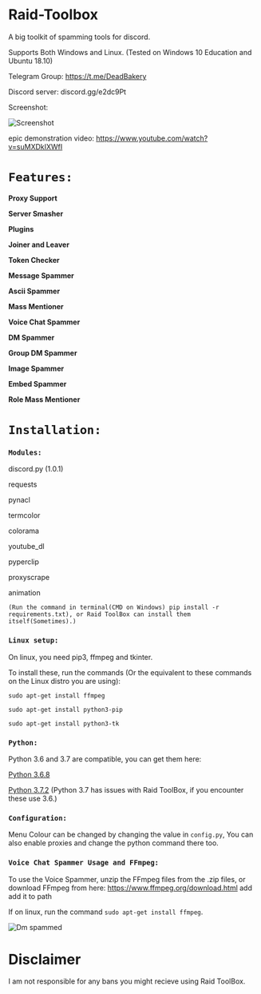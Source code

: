 # Raid-Toolbox

A big toolkit of spamming tools for discord.

Supports Both Windows and Linux. (Tested on Windows 10 Education and Ubuntu 18.10)

Telegram Group: https://t.me/DeadBakery

Discord server: discord.gg/e2dc9Pt

Screenshot:

![Screenshot](http://i.imgur.com/25WPvb9.png)

epic demonstration video: https://www.youtube.com/watch?v=suMXDkIXWfI

# `Features:`

**Proxy Support**

**Server Smasher**

**Plugins**

**Joiner and Leaver**

**Token Checker**

**Message Spammer**

**Ascii Spammer**

**Mass Mentioner**

**Voice Chat Spammer**

**DM Spammer**

**Group DM Spammer**

**Image Spammer**

**Embed Spammer**

**Role Mass Mentioner**



# `Installation:`
### `Modules:`

discord.py (1.0.1)

requests

pynacl

termcolor

colorama

youtube_dl

pyperclip

proxyscrape

animation

`(Run the command in terminal(CMD on Windows) pip install -r requirements.txt), or Raid ToolBox can install them itself(Sometimes).)`

### `Linux setup:`

On linux, you need pip3, ffmpeg and tkinter.

To install these, run the commands (Or the equivalent to these commands on the Linux distro you are using):

`sudo apt-get install ffmpeg`

`sudo apt-get install python3-pip`

`sudo apt-get install python3-tk`


### `Python:`

Python 3.6 and 3.7 are compatible, you can get them here:

[Python 3.6.8](https://www.python.org/downloads/release/python-368/)

[Python 3.7.2](https://www.python.org/downloads/release/python-373/) (Python 3.7 has issues with Raid ToolBox, if you encounter these use 3.6.)


### `Configuration:`

Menu Colour can be changed by changing the value in `config.py`, You can also enable proxies and change the python command there too.

### `Voice Chat Spammer Usage and FFmpeg:`

To use the Voice Spammer, unzip the FFmpeg files from the .zip files, or download FFmpeg from here: https://www.ffmpeg.org/download.html add add it to path

If on linux, run the command `sudo apt-get install ffmpeg`.

![Dm spammed](http://i.imgur.com/FoVOBQml.jpg)

# **Disclaimer**

I am not responsible for any bans you might recieve using Raid ToolBox.
